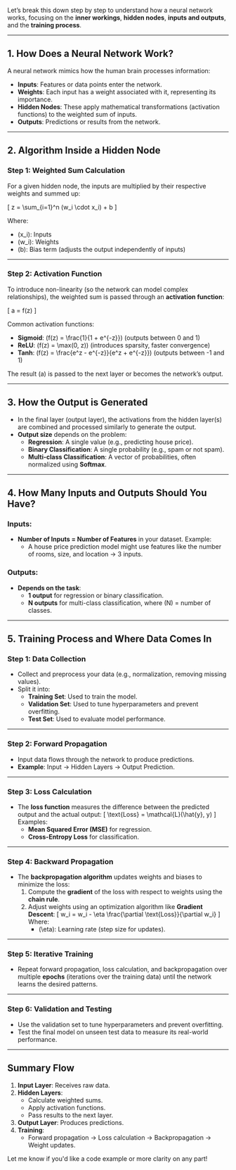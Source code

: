 Let’s break this down step by step to understand how a neural network works, focusing on the **inner workings**, **hidden nodes**, **inputs and outputs**, and the **training process**.

---

## **1. How Does a Neural Network Work?**
A neural network mimics how the human brain processes information:
- **Inputs**: Features or data points enter the network.
- **Weights**: Each input has a weight associated with it, representing its importance.
- **Hidden Nodes**: These apply mathematical transformations (activation functions) to the weighted sum of inputs.
- **Outputs**: Predictions or results from the network.

---

## **2. Algorithm Inside a Hidden Node**

### **Step 1: Weighted Sum Calculation**
For a given hidden node, the inputs are multiplied by their respective weights and summed up:

\[
z = \sum_{i=1}^n (w_i \cdot x_i) + b
\]

Where:
- \(x_i\): Inputs
- \(w_i\): Weights
- \(b\): Bias term (adjusts the output independently of inputs)

---

### **Step 2: Activation Function**
To introduce non-linearity (so the network can model complex relationships), the weighted sum is passed through an **activation function**:

\[
a = f(z)
\]

Common activation functions:
- **Sigmoid**: \(f(z) = \frac{1}{1 + e^{-z}}\) (outputs between 0 and 1)
- **ReLU**: \(f(z) = \max(0, z)\) (introduces sparsity, faster convergence)
- **Tanh**: \(f(z) = \frac{e^z - e^{-z}}{e^z + e^{-z}}\) (outputs between -1 and 1)

The result \(a\) is passed to the next layer or becomes the network’s output.

---

## **3. How the Output is Generated**
- In the final layer (output layer), the activations from the hidden layer(s) are combined and processed similarly to generate the output.
- **Output size** depends on the problem:
  - **Regression**: A single value (e.g., predicting house price).
  - **Binary Classification**: A single probability (e.g., spam or not spam).
  - **Multi-class Classification**: A vector of probabilities, often normalized using **Softmax**.

---

## **4. How Many Inputs and Outputs Should You Have?**

### **Inputs**:
- **Number of Inputs = Number of Features** in your dataset.
  Example:
  - A house price prediction model might use features like the number of rooms, size, and location → 3 inputs.

### **Outputs**:
- **Depends on the task**:
  - **1 output** for regression or binary classification.
  - **N outputs** for multi-class classification, where \(N\) = number of classes.

---

## **5. Training Process and Where Data Comes In**

### **Step 1: Data Collection**
- Collect and preprocess your data (e.g., normalization, removing missing values).
- Split it into:
  - **Training Set**: Used to train the model.
  - **Validation Set**: Used to tune hyperparameters and prevent overfitting.
  - **Test Set**: Used to evaluate model performance.

---

### **Step 2: Forward Propagation**
- Input data flows through the network to produce predictions.
- **Example**:
  Input → Hidden Layers → Output Prediction.

---

### **Step 3: Loss Calculation**
- The **loss function** measures the difference between the predicted output and the actual output:
  \[
  \text{Loss} = \mathcal{L}(\hat{y}, y)
  \]
  Examples:
  - **Mean Squared Error (MSE)** for regression.
  - **Cross-Entropy Loss** for classification.

---

### **Step 4: Backward Propagation**
- The **backpropagation algorithm** updates weights and biases to minimize the loss:
  1. Compute the **gradient** of the loss with respect to weights using the **chain rule**.
  2. Adjust weights using an optimization algorithm like **Gradient Descent**:
     \[
     w_i = w_i - \eta \frac{\partial \text{Loss}}{\partial w_i}
     \]
     Where:
     - \(\eta\): Learning rate (step size for updates).

---

### **Step 5: Iterative Training**
- Repeat forward propagation, loss calculation, and backpropagation over multiple **epochs** (iterations over the training data) until the network learns the desired patterns.

---

### **Step 6: Validation and Testing**
- Use the validation set to tune hyperparameters and prevent overfitting.
- Test the final model on unseen test data to measure its real-world performance.

---

## **Summary Flow**

1. **Input Layer**: Receives raw data.
2. **Hidden Layers**:
   - Calculate weighted sums.
   - Apply activation functions.
   - Pass results to the next layer.
3. **Output Layer**: Produces predictions.
4. **Training**:
   - Forward propagation → Loss calculation → Backpropagation → Weight updates.

Let me know if you'd like a code example or more clarity on any part!